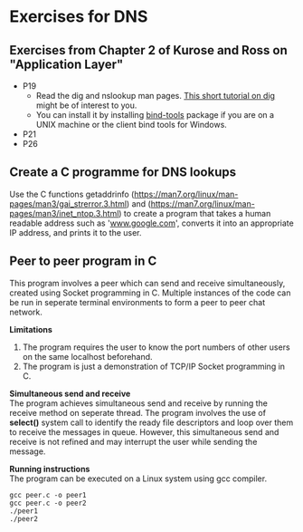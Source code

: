 # Exercises for DNS

## Exercises from Chapter 2 of Kurose and Ross on "Application Layer"
* P19
  * Read the dig and nslookup man pages. [This short tutorial on dig](https://www.linode.com/docs/networking/dns/use-dig-to-perform-manual-dns-queries/) might be of interest to you.
  * You can install it by installing [bind-tools](http://www.isc.org/downloads/bind/) package if you are on a UNIX machine or the client bind tools for Windows. 
* P21
* P26

## Create a C programme for DNS lookups
Use the C functions getaddrinfo (https://man7.org/linux/man-pages/man3/gai_strerror.3.html) and (https://man7.org/linux/man-pages/man3/inet_ntop.3.html) to create a program that takes a human readable address such as 'www.google.com', converts it into an appropriate IP address, and prints it to the user.

## Peer to peer program in C
This program involves a peer which can send and receive simultaneously, created using Socket programming in C. Multiple instances of the code can be run in seperate terminal environments to form a peer to peer chat network.

**Limitations**
1. The program requires the user to know the port numbers of other users on the same localhost beforehand. 
2. The program is just a demonstration of TCP/IP Socket programming in C.

**Simultaneous send and receive** <br>
The program achieves simultaneous send and receive by running the receive method on seperate thread. The program involves the use of **select()** system call to identify the ready file descriptors and loop over them to receive the messages in queue. However, this simultaneous send and receive is not refined and may interrupt the user while sending the message. 

**Running instructions** <br>
The program can be executed on a Linux system using gcc compiler.

```
gcc peer.c -o peer1
gcc peer.c -o peer2
./peer1
./peer2
```
